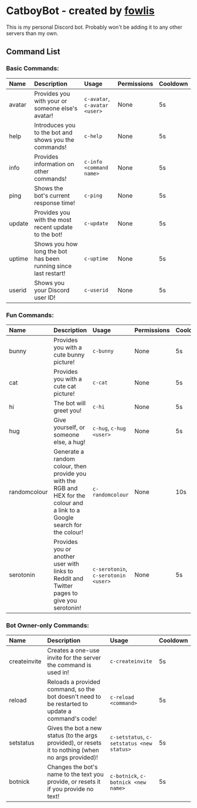 # CatboyBot - created by <a href="https://github.com/fowlis" target="_blank">fowlis</a> <br />

This is my personal Discord bot. Probably won't be adding it to any other servers than my own.

## Command List

### Basic Commands:
| Name | Description | Usage | Permissions | Cooldown |
|:---------|:---------|:---------|:---------|:---------|
|avatar|Provides you with your or someone else's avatar!|`c-avatar`, `c-avatar <user>`|None|5s|
|help|Introduces you to the bot and shows you the commands!|`c-help`|None|5s|
|info|Provides information on other commands!|`c-info <command name>`|None|5s|
|ping|Shows the bot's current response time!|`c-ping`|None|5s|
|update|Provides you with the most recent update to the bot!|`c-update`|None|5s|
|uptime|Shows you how long the bot has been running since last restart!|`c-uptime`|None|5s|
|userid|Shows you your Discord user ID!|`c-userid`|None|5s|

### Fun Commands:
| Name | Description | Usage | Permissions | Cooldown |
|:---------|:---------|:---------|:---------|:---------|
|bunny|Provides you with a cute bunny picture!|`c-bunny`|None|5s|
|cat|Provides you with a cute cat picture!|`c-cat`|None|5s|
|hi|The bot will greet you!|`c-hi`|None|5s|
|hug|Give yourself, or someone else, a hug!|`c-hug`, `c-hug <user>`|None|5s|
|randomcolour|Generate a random colour, then provide you with the RGB and HEX for the colour and a link to a Google search for the colour!|`c-randomcolour`|None|10s|
|serotonin|Provides you or another user with links to Reddit and Twitter pages to give you serotonin!|`c-serotonin`, `c-serotonin <user>`|None|5s|

### Bot Owner-only Commands:
| Name | Description | Usage | Cooldown |
|:---------|:---------|:---------|:---------|
|createinvite|Creates a one-use invite for the server the command is used in!|`c-createinvite`|5s|
|reload|Reloads a provided command, so the bot doesn't need to be restarted to update a command's code!|`c-reload <command>`|5s|
|setstatus|Gives the bot a new status (to the args provided), or resets it to nothing (when no args provided)!|`c-setstatus`, `c-setstatus <new status>`|5s|
|botnick|Changes the bot's name to the text you provide, or resets it if you provide no text!|`c-botnick`, `c-botnick <new name>`|5s|